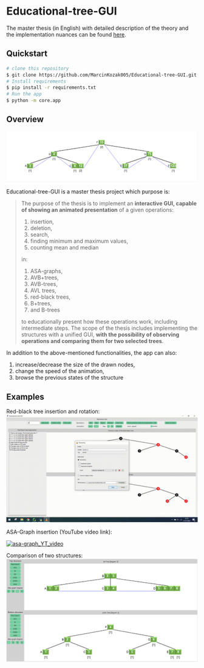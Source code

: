 # Educational-tree-GUI

The master thesis (in English) with detailed description of the theory and the implementation nuances can be
found [here](https://drive.google.com/file/d/15Wfne6ng9l77Lf0h-j7O_O7oFMmrfEi4/view?usp=sharing).

## Quickstart

```bash
# clone this repository
$ git clone https://github.com/MarcinKozak005/Educational-tree-GUI.git
# Install requirements
$ pip install -r requirements.txt
# Run the app
$ python -m core.app
```


## Overview

![asa-graph_example](.readme_files/asa-graph_example.png)


Educational-tree-GUI is a master thesis project which purpose is:

> The purpose of the thesis is to implement an **interactive GUI, capable of showing an animated presentation** of a
> given operations:
> 1. insertion,
> 2. deletion,
> 3. search,
> 4. finding minimum and maximum values,
> 5. counting mean and median
>
> in:
> 1. ASA-graphs,
> 2. AVB+trees,
> 3. AVB-trees,
> 4. AVL trees,
> 5. red-black trees,
> 6. B+trees,
> 7. and B-trees
>
> to educationally present how these operations work, including intermediate steps. The scope of the thesis includes
> implementing the structures with a unified GUI, **with the possibility of observing operations and comparing them for
two selected trees**.

In addition to the above-mentioned functionalities, the app can also:

1. increase/decrease the size of the drawn nodes,
2. change the speed of the animation,
3. browse the previous states of the structure

## Examples

Red-black tree insertion and rotation:
![red-black_tree_insertion_and_rotation_example](.readme_files/showcase.gif)


ASA-Graph insertion (YouTube video link):

[![asa-graph_YT_video](https://img.youtube.com/vi/Ys_sKTD7Xjo/0.jpg)](https://youtu.be/Ys_sKTD7Xjo)


Comparison of two structures:
![comparison_example](.readme_files/comparison_example.png)

